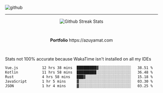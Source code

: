![github](https://media.discordapp.net/attachments/881363147364118528/1142610121697021952/background.png?width=1000&height=300)<br>
___
<p align="center">
  <img alt="Github Streak Stats" src="https://streak-stats.demolab.com?user=Azuyamat&theme=transparent&hide_border=true"/>
</p><br>
<p align="center">
      <strong>Portfolio</strong> https://azuyamat.com
</p><br>

Stats not 100% accurate because WakaTime isn't installed on all my IDEs
<!--START_SECTION:waka-->

```txt
Vue.js           12 hrs 38 mins  █████████▓░░░░░░░░░░░░░░░   38.51 %
Kotlin           11 hrs 58 mins  █████████░░░░░░░░░░░░░░░░   36.48 %
Rust             4 hrs 58 mins   ███▓░░░░░░░░░░░░░░░░░░░░░   15.18 %
JavaScript       1 hr 5 mins     ▓░░░░░░░░░░░░░░░░░░░░░░░░   03.30 %
JSON             1 hr 4 mins     ▓░░░░░░░░░░░░░░░░░░░░░░░░   03.25 %
```

<!--END_SECTION:waka-->

